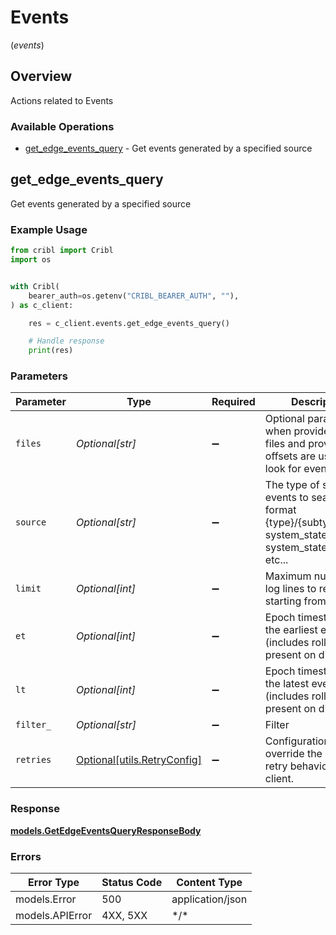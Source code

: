 # Events
(*events*)

## Overview

Actions related to Events

### Available Operations

* [get_edge_events_query](#get_edge_events_query) - Get events generated by a specified source

## get_edge_events_query

Get events generated by a specified source

### Example Usage

```python
from cribl import Cribl
import os


with Cribl(
    bearer_auth=os.getenv("CRIBL_BEARER_AUTH", ""),
) as c_client:

    res = c_client.events.get_edge_events_query()

    # Handle response
    print(res)

```

### Parameters

| Parameter                                                                                                                  | Type                                                                                                                       | Required                                                                                                                   | Description                                                                                                                |
| -------------------------------------------------------------------------------------------------------------------------- | -------------------------------------------------------------------------------------------------------------------------- | -------------------------------------------------------------------------------------------------------------------------- | -------------------------------------------------------------------------------------------------------------------------- |
| `files`                                                                                                                    | *Optional[str]*                                                                                                            | :heavy_minus_sign:                                                                                                         | Optional parameter, when provided the files and provided offsets are used to look for events.                              |
| `source`                                                                                                                   | *Optional[str]*                                                                                                            | :heavy_minus_sign:                                                                                                         | The type of source events to search in the format {type}/{subtype} i.e system_state/hostsfile, system_state/routes, etc... |
| `limit`                                                                                                                    | *Optional[int]*                                                                                                            | :heavy_minus_sign:                                                                                                         | Maximum number of log lines to retrieve starting from offset.                                                              |
| `et`                                                                                                                       | *Optional[int]*                                                                                                            | :heavy_minus_sign:                                                                                                         | Epoch timestamp of the earliest event (includes rolled files present on disk)                                              |
| `lt`                                                                                                                       | *Optional[int]*                                                                                                            | :heavy_minus_sign:                                                                                                         | Epoch timestamp of the latest event (includes rolled files present on disk)                                                |
| `filter_`                                                                                                                  | *Optional[str]*                                                                                                            | :heavy_minus_sign:                                                                                                         | Filter                                                                                                                     |
| `retries`                                                                                                                  | [Optional[utils.RetryConfig]](../../models/utils/retryconfig.md)                                                           | :heavy_minus_sign:                                                                                                         | Configuration to override the default retry behavior of the client.                                                        |

### Response

**[models.GetEdgeEventsQueryResponseBody](../../models/getedgeeventsqueryresponsebody.md)**

### Errors

| Error Type       | Status Code      | Content Type     |
| ---------------- | ---------------- | ---------------- |
| models.Error     | 500              | application/json |
| models.APIError  | 4XX, 5XX         | \*/\*            |